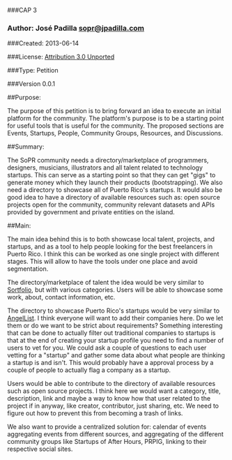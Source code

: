 ###CAP 3

### Author: José Padilla <sopr@jpadilla.com>

###Created: 2013-06-14

###License: [Attribution 3.0 Unported](http://creativecommons.org/licenses/by/3.0/)

###Type: Petition

###Version 0.0.1


##Purpose:

The purpose of this petition is to bring forward an idea to execute an initial platform for the community. The platform's purpose is to be a starting point for useful tools that is useful for the community. The proposed sections are Events, Startups, People, Community Groups, Resources, and Discussions.

##Summary:

The SoPR community needs a directory/marketplace of programmers, designers, musicians, illustrators and all talent related to technology startups. This can serve as a starting point so that they can get "gigs" to generate money which they launch their products (bootstrapping). We also need a directory to showcase all of Puerto Rico's startups. It would also be good idea to have a directory of available resources such as: open source projects open for the community, community relevant datasets and APIs provided by government and private entities on the island.

##Main:

The main idea behind this is to both showcase local talent, projects, and startups, and as a tool to help people looking for the best freelancers in Puerto Rico. I think this can be worked as one single project with different stages. This will allow to have the tools under one place and avoid segmentation.

The directory/marketplace of talent the idea would be very similar to [Sortfolio](http://sortfolio.com/), but with various categories. Users will be able to showcase some work, about, contact information, etc.

The directory to showcase Puerto Rico's startups would be very similar to [AngelList](https://angel.co/). I think everyone will want to add their companies here. Do we let them or do we want to be strict about requirements? Something interesting that can be done to actually filter out traditional companies to startups is that at the end of creating your startup profile you need to find a number of users to vet for you. We could ask a couple of questions to each user vetting for a "startup" and gather some data about what people are thinking a startup is and isn't. This would probably have a approval process by a couple of people to actually flag a company as a startup.

Users would be able to contribute to the directory of available resources such as open source projects. I think here we would want a category, title, description, link and maybe a way to know how that user related to the project if in anyway, like creator, contributor, just sharing, etc. We need to figure out how to prevent this from becoming a trash of links.

We also want to provide a centralized solution for: calendar of events aggregating events from different sources, and aggregating of the different community groups like Startups of After Hours, PRPIG, linking to their respective social sites.

